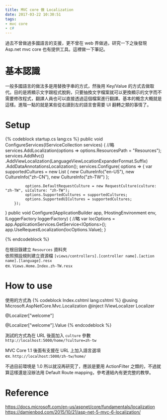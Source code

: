 ```yaml
---
title: MVC core 做 Localization
date: 2017-03-22 10:30:51
tags:
- mvc core
- c#
---
```


過去不曾做過多國語言的支援，更不曾在 web 界做過，研究一下之後發現 Asp.net mvc core 也有提供工具。這裡做一下筆記。

# 基本認識

一般多國語言的做法多是用替換字串的方式，然後用 Key/Value 的方式去做取代。目的是將顯示文字跟程式脫鉤，只要抽換文字檔案就可以更換顯示的文字而不需要修改程式，翻譯人員也可以直接透過這個檔案進行翻譯。基本的概念大概就是這樣。進階一點的就是某些從右讀到左的語言會需要 UI 翻轉之類的事情了。

<!-- more -->

# Setup
{% codeblock startup.cs  lang:cs %}
public void ConfigureServices(IServiceCollection services)
{
    //略
    services.AddLocalization(options => options.ResourcesPath = "Resources");
    services.AddMvc()
        .AddViewLocalization(LanguageViewLocationExpanderFormat.Suffix)
        .AddDataAnnotationsLocalization();
    services.Configure<RequestLocalizationOptions>(
        options =>
        {
             var supportedCultures = new List<CultureInfo>
             {
                 new CultureInfo("en-US"),
                 new CultureInfo("zh-CN"),
                 new CultureInfo("zh-TW")
             };

             options.DefaultRequestCulture = new RequestCulture(culture: "zh-TW", uiCulture: "zh-TW");
             options.SupportedCultures = supportedCultures;
             options.SupportedUICultures = supportedCultures;
        });
}
public void Configure(IApplicationBuilder app, IHostingEnvironment env, ILoggerFactory loggerFactory)
{
    //略
    var locOptions = app.ApplicationServices.GetService<IOptions<RequestLocalizationOptions>>();
    app.UseRequestLocalization(locOptions.Value);
}

{% endcodeblock %}

在根目錄建立 `Resources` 資料夾  
依照預設規則建立資源檔
`[views/controllers].[controller name].[action name].[language].resx`  
ex. `Views.Home.Index.zh-TW.resx`

# How to use

使用的方式為
{% codeblock Index.cshtml  lang:cshtml %}
@using Microsoft.AspNetCore.Mvc.Localization
@inject IViewLocalizer Localizer

<!-- 一般這樣用 -->
@Localizer["welcome"]

<!-- 如果遇到顯示錯誤的狀況 -->
@Localizer["welcome"].Value
{% endcodeblock %}

測試的方式為在 URL 後面加入 `culture` 參數  
`http://localhost:5000/home/?culture=zh-tw`

MVC Core 1.1 後面有支援在 URL 上加入語言選項  
ex. `http://localhost:5000/zh-tw/home/`

不過目前環境是 1.0 所以就沒再研究了，應該是要用 ActionFilter 之類的，不過就算這樣還是沒辦法用 Default Route mapping，參考連結內有更完整的教學。

# Reference
https://docs.microsoft.com/en-us/aspnet/core/fundamentals/localization
https://damienbod.com/2015/10/21/asp-net-5-mvc-6-localization/
